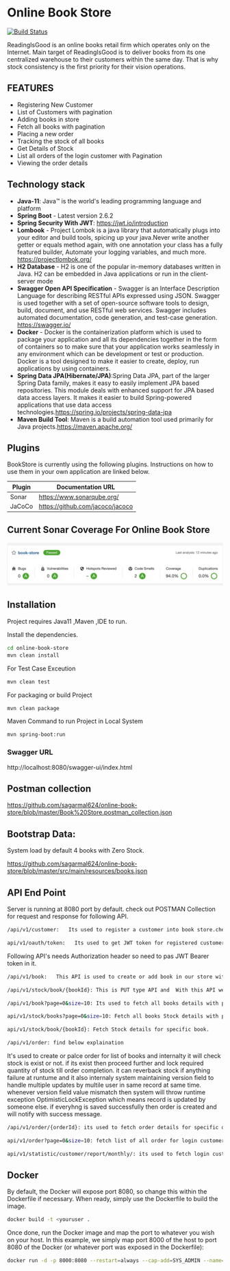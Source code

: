 # Online Book Store

[![Build Status](https://travis-ci.org/joemccann/dillinger.svg?branch=master)](https://travis-ci.org/joemccann/dillinger)

ReadingIsGood is an online books retail firm which operates only on the Internet. Main target of ReadingIsGood is to deliver books from its one centralized warehouse to their customers within the same day. That is why stock consistency is the first priority for their vision operations.

## FEATURES

- Registering New Customer
- List of Customers with pagination
- Adding books in store
- Fetch all books with pagination
- Placing a new order
- Tracking the stock of all books
- Get Details of Stock
- List all orders of the login customer with Pagination
- Viewing the order details

## Technology stack


- **Java-11**:  Java™ is the world's leading programming language and platform
- **Spring Boot** - Latest version 2.6.2
- **Spring Security With JWT**: https://jwt.io/introduction
- **Lombook** - Project Lombok is a java library that automatically plugs into your editor and build tools, spicing up  your java.Never write another getter or equals method again, with one annotation your class has a fully featured builder, Automate your logging variables, and much more. https://projectlombok.org/
- **H2 Database** - H2 is one of the popular in-memory databases written in Java. H2 can be embedded in Java applications or run in the client-server mode
- **Swagger Open API Specification** - Swagger is an Interface Description Language for describing RESTful APIs expressed using JSON. Swagger is used together with a set of open-source software tools to design, build, document, and use RESTful web services. Swagger includes automated documentation, code generation, and test-case generation. https://swagger.io/
- **Docker** - Docker is the containerization platform which is used to package your application and all its dependencies together in the form of containers so to make sure that your application works seamlessly in any environment which can be development or test or production. Docker is a tool designed to make it easier to create, deploy, run applications by using containers.
- **Spring Data JPA(Hibernate/JPA)**:Spring Data JPA, part of the larger Spring Data family, makes it easy to easily implement JPA based repositories. This module deals with enhanced support for JPA based data access layers. It makes it easier to build Spring-powered applications that use data access technologies.https://spring.io/projects/spring-data-jpa
- **Maven Build Tool**: Maven is a build automation tool used primarily for Java projects.https://maven.apache.org/

## Plugins

BookStore is currently using the following plugins.
Instructions on how to use them in your own application are linked below.

| Plugin           | Documentation URL                |
|------------------|----------------------------------|
| Sonar            | https://www.sonarqube.org/       |
| JaCoCo           | https://github.com/jacoco/jacoco |

## Current Sonar Coverage For Online Book Store
![alt text](https://raw.githubusercontent.com/sagarmal624/online-book-store/master/sonar.png)


## Installation

Project requires Java11 ,Maven ,IDE to run.

Install the dependencies.

```sh
cd online-book-store
mvn clean install
```

For Test Case Exceution

```sh
mvn clean test
```
For packaging or build Project

```sh
mvn clean package
```

Maven Command to run Project in Local System

```sh
mvn spring-boot:run
```

### Swagger URL

http://localhost:8080/swagger-ui/index.html

## Postman collection

 https://github.com/sagarmal624/online-book-store/blob/master/Book%20Store.postman_collection.json

## Bootstrap Data:

 System load by default 4 books with Zero Stock.

  https://github.com/sagarmal624/online-book-store/blob/master/src/main/resources/books.json


## API End Point

Server is running at 8080 port by default. check out POSTMAN Collection for request and response for following API.

```sh
/api/v1/customer:   Its used to register a customer into book store.check out POSTMAN Collection for request and response of this API.
```

```sh
api/v1/oauth/token:   Its used to get JWT token for registered customer with username/email and password.check out POSTMAN Collection for request and response of this API.
```


Following API's needs Authorization header so need to pas JWT Bearer token in it.

```sh
/api/v1/book:   This API is used to create or add book in our store with zero stock.
```
```sh
/api/v1/stock/book/{bookId}: This is PUT type API and  With this API we can add/update stock of specific book in our store.
```

```sh
/api/v1/book?page=0&size=10: Its used to fetch all books details with pagination.
```

```sh
api/v1/stock/books?page=0&size=10: Fetch all books Stock details with pagination.
```

```sh
api/v1/stock/book/{bookId}: Fetch Stock details for specific book.
```

```sh
/api/v1/order: find below explaination
```
 It's used to create or palce order for list of books and internalty it will check stock is exist or not. 
if its exist then proceed further and lock required quantity of stock till order completion.
it can reverback stock if anything failure at runtume and it also internaly system maintaining version field to handle multiple updates by multile user
in same record at same time. whenever version field value mismatch then system will throw runtime exception OptimisticLockException which means record is updated by someone else. if everyhng is saved successfully then order is created and will notify with success message.

```sh
/api/v1/order/{orderId}: its used to fetch order details for specific order.
```
```sh
api/v1/order?page=0&size=10: fetch list of all order for login customer with pagination.
```
```sh
api/v1/statistic/customer/report/monthly/: its used to fetch login customer monthly report for all orders. 
```

## Docker


By default, the Docker will expose port 8080, so change this within the
Dockerfile if necessary. When ready, simply use the Dockerfile to
build the image.

```sh
docker build -t <youruser .
```

Once done, run the Docker image and map the port to whatever you wish on
your host. In this example, we simply map port 8000 of the host to
port 8080 of the Docker (or whatever port was exposed in the Dockerfile):

```sh
docker run -d -p 8000:8080 --restart=always --cap-add=SYS_ADMIN --name=dillinger <youruser>/dillinger:${package.json.version}
```
